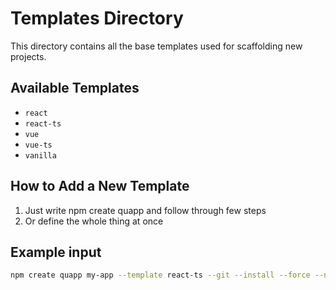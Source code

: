 # Templates Directory

This directory contains all the base templates used for scaffolding new projects.

## Available Templates

- `react`
- `react-ts`
- `vue`
- `vue-ts`
- `vanilla`

## How to Add a New Template

1. Just write npm create quapp and follow through few steps
2. Or define the whole thing at once

## Example input

```bash
npm create quapp my-app --template react-ts --git --install --force --no-color
```
